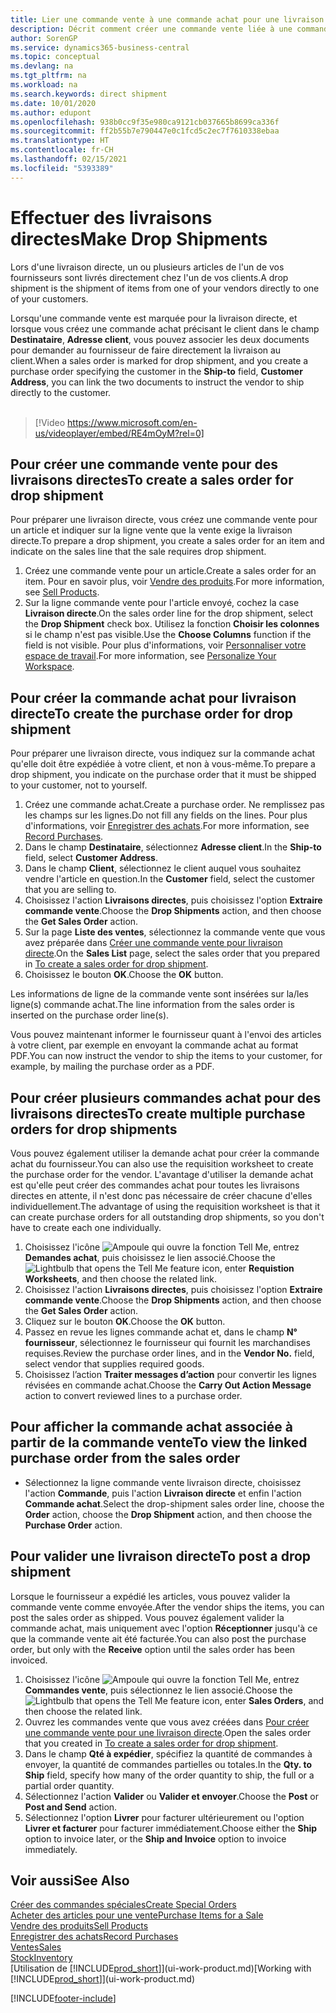 ```yaml
---
title: Lier une commande vente à une commande achat pour une livraison directe | Microsoft Docs
description: Décrit comment créer une commande vente liée à une commande achat pour permettre la livraison directe du fournisseur au client.
author: SorenGP
ms.service: dynamics365-business-central
ms.topic: conceptual
ms.devlang: na
ms.tgt_pltfrm: na
ms.workload: na
ms.search.keywords: direct shipment
ms.date: 10/01/2020
ms.author: edupont
ms.openlocfilehash: 938b0cc9f35e980ca9121cb037665b8699ca336f
ms.sourcegitcommit: ff2b55b7e790447e0c1fcd5c2ec7f7610338ebaa
ms.translationtype: HT
ms.contentlocale: fr-CH
ms.lasthandoff: 02/15/2021
ms.locfileid: "5393389"
---
```

# <a name="make-drop-shipments"></a><span data-ttu-id="bfbf7-103">Effectuer des livraisons directes</span><span class="sxs-lookup"><span data-stu-id="bfbf7-103">Make Drop Shipments</span></span>

<span data-ttu-id="bfbf7-104">Lors d'une livraison directe, un ou plusieurs articles de l'un de vos fournisseurs sont livrés directement chez l'un de vos clients.</span><span class="sxs-lookup"><span data-stu-id="bfbf7-104">A drop shipment is the shipment of items from one of your vendors directly to one of your customers.</span></span>

<span data-ttu-id="bfbf7-105">Lorsqu'une commande vente est marquée pour la livraison directe, et lorsque vous créez une commande achat précisant le client dans le champ **Destinataire**, **Adresse client**, vous pouvez associer les deux documents pour demander au fournisseur de faire directement la livraison au client.</span><span class="sxs-lookup"><span data-stu-id="bfbf7-105">When a sales order is marked for drop shipment, and you create a purchase order specifying the customer in the **Ship-to** field, **Customer Address**, you can link the two documents to instruct the vendor to ship directly to the customer.</span></span>
<br><br>  
  
> [!Video https://www.microsoft.com/en-us/videoplayer/embed/RE4mOyM?rel=0]

## <a name="to-create-a-sales-order-for-drop-shipment"></a><span data-ttu-id="bfbf7-106">Pour créer une commande vente pour des livraisons directes</span><span class="sxs-lookup"><span data-stu-id="bfbf7-106">To create a sales order for drop shipment</span></span>

<span data-ttu-id="bfbf7-107">Pour préparer une livraison directe, vous créez une commande vente pour un article et indiquer sur la ligne vente que la vente exige la livraison directe.</span><span class="sxs-lookup"><span data-stu-id="bfbf7-107">To prepare a drop shipment, you create a sales order for an item and indicate on the sales line that the sale requires drop shipment.</span></span>

1. <span data-ttu-id="bfbf7-108">Créez une commande vente pour un article.</span><span class="sxs-lookup"><span data-stu-id="bfbf7-108">Create a sales order for an item.</span></span> <span data-ttu-id="bfbf7-109">Pour en savoir plus, voir [Vendre des produits](sales-how-sell-products.md).</span><span class="sxs-lookup"><span data-stu-id="bfbf7-109">For more information, see [Sell Products](sales-how-sell-products.md).</span></span>
2. <span data-ttu-id="bfbf7-110">Sur la ligne commande vente pour l'article envoyé, cochez la case **Livraison directe**.</span><span class="sxs-lookup"><span data-stu-id="bfbf7-110">On the sales order line for the drop shipment, select the **Drop Shipment** check box.</span></span> <span data-ttu-id="bfbf7-111">Utilisez la fonction **Choisir les colonnes** si le champ n'est pas visible.</span><span class="sxs-lookup"><span data-stu-id="bfbf7-111">Use the **Choose Columns** function if the field is not visible.</span></span> <span data-ttu-id="bfbf7-112">Pour plus d'informations, voir [Personnaliser votre espace de travail](ui-personalization-user.md).</span><span class="sxs-lookup"><span data-stu-id="bfbf7-112">For more information, see [Personalize Your Workspace](ui-personalization-user.md).</span></span>

## <a name="to-create-the-purchase-order-for-drop-shipment"></a><span data-ttu-id="bfbf7-113">Pour créer la commande achat pour livraison directe</span><span class="sxs-lookup"><span data-stu-id="bfbf7-113">To create the purchase order for drop shipment</span></span>

<span data-ttu-id="bfbf7-114">Pour préparer une livraison directe, vous indiquez sur la commande achat qu'elle doit être expédiée à votre client, et non à vous-même.</span><span class="sxs-lookup"><span data-stu-id="bfbf7-114">To prepare a drop shipment, you indicate on the purchase order that it must be shipped to your customer, not to yourself.</span></span>

1. <span data-ttu-id="bfbf7-115">Créez une commande achat.</span><span class="sxs-lookup"><span data-stu-id="bfbf7-115">Create a purchase order.</span></span> <span data-ttu-id="bfbf7-116">Ne remplissez pas les champs sur les lignes.</span><span class="sxs-lookup"><span data-stu-id="bfbf7-116">Do not fill any fields on the lines.</span></span> <span data-ttu-id="bfbf7-117">Pour plus d'informations, voir [Enregistrer des achats](purchasing-how-record-purchases.md).</span><span class="sxs-lookup"><span data-stu-id="bfbf7-117">For more information, see [Record Purchases](purchasing-how-record-purchases.md).</span></span>
2. <span data-ttu-id="bfbf7-118">Dans le champ **Destinataire**, sélectionnez **Adresse client**.</span><span class="sxs-lookup"><span data-stu-id="bfbf7-118">In the **Ship-to** field, select **Customer Address**.</span></span>
3. <span data-ttu-id="bfbf7-119">Dans le champ **Client**, sélectionnez le client auquel vous souhaitez vendre l'article en question.</span><span class="sxs-lookup"><span data-stu-id="bfbf7-119">In the **Customer** field, select the customer that you are selling to.</span></span>
4. <span data-ttu-id="bfbf7-120">Choisissez l'action **Livraisons directes**, puis choisissez l'option **Extraire commande vente**.</span><span class="sxs-lookup"><span data-stu-id="bfbf7-120">Choose the **Drop Shipments** action, and then choose the **Get Sales Order** action.</span></span>
5. <span data-ttu-id="bfbf7-121">Sur la page **Liste des ventes**, sélectionnez la commande vente que vous avez préparée dans [Créer une commande vente pour livraison directe](sales-how-drop-shipment.md#to-create-a-sales-order-for-drop-shipment).</span><span class="sxs-lookup"><span data-stu-id="bfbf7-121">On the **Sales List** page, select the sales order that you prepared in [To create a sales order for drop shipment](sales-how-drop-shipment.md#to-create-a-sales-order-for-drop-shipment).</span></span>
6. <span data-ttu-id="bfbf7-122">Choisissez le bouton **OK**.</span><span class="sxs-lookup"><span data-stu-id="bfbf7-122">Choose the **OK** button.</span></span>

<span data-ttu-id="bfbf7-123">Les informations de ligne de la commande vente sont insérées sur la/les ligne(s) commande achat.</span><span class="sxs-lookup"><span data-stu-id="bfbf7-123">The line information from the sales order is inserted on the purchase order line(s).</span></span>

<span data-ttu-id="bfbf7-124">Vous pouvez maintenant informer le fournisseur quant à l'envoi des articles à votre client, par exemple en envoyant la commande achat au format PDF.</span><span class="sxs-lookup"><span data-stu-id="bfbf7-124">You can now instruct the vendor to ship the items to your customer, for example, by mailing the purchase order as a PDF.</span></span>     

## <a name="to-create-multiple-purchase-orders-for-drop-shipments"></a><span data-ttu-id="bfbf7-125">Pour créer plusieurs commandes achat pour des livraisons directes</span><span class="sxs-lookup"><span data-stu-id="bfbf7-125">To create multiple purchase orders for drop shipments</span></span>

<span data-ttu-id="bfbf7-126">Vous pouvez également utiliser la demande achat pour créer la commande achat du fournisseur.</span><span class="sxs-lookup"><span data-stu-id="bfbf7-126">You can also use the requisition worksheet to create the purchase order for the vendor.</span></span> <span data-ttu-id="bfbf7-127">L'avantage d'utiliser la demande achat est qu'elle peut créer des commandes achat pour toutes les livraisons directes en attente, il n'est donc pas nécessaire de créer chacune d'elles individuellement.</span><span class="sxs-lookup"><span data-stu-id="bfbf7-127">The advantage of using the requisition worksheet is that it can create purchase orders for all outstanding drop shipments, so you don't have to create each one individually.</span></span>

1. <span data-ttu-id="bfbf7-128">Choisissez l'icône ![Ampoule qui ouvre la fonction Tell Me](media/ui-search/search_small.png "Dites-moi ce que vous voulez faire"), entrez **Demandes achat**, puis choisissez le lien associé.</span><span class="sxs-lookup"><span data-stu-id="bfbf7-128">Choose the ![Lightbulb that opens the Tell Me feature](media/ui-search/search_small.png "Tell me what you want to do") icon, enter **Requistion Worksheets**, and then choose the related link.</span></span>
2. <span data-ttu-id="bfbf7-129">Choisissez l'action **Livraisons directes**, puis choisissez l'option **Extraire commande vente**.</span><span class="sxs-lookup"><span data-stu-id="bfbf7-129">Choose the **Drop Shipments** action, and then choose the **Get Sales Order** action.</span></span>
3. <span data-ttu-id="bfbf7-130">Cliquez sur le bouton **OK**.</span><span class="sxs-lookup"><span data-stu-id="bfbf7-130">Choose the **OK** button.</span></span>
4. <span data-ttu-id="bfbf7-131">Passez en revue les lignes commande achat et, dans le champ **N° fournisseur**, sélectionnez le fournisseur qui fournit les marchandises requises.</span><span class="sxs-lookup"><span data-stu-id="bfbf7-131">Review the purchase order lines, and in the **Vendor No.** field, select vendor that supplies required goods.</span></span> 
5. <span data-ttu-id="bfbf7-132">Choisissez l’action **Traiter messages d’action** pour convertir les lignes révisées en commande achat.</span><span class="sxs-lookup"><span data-stu-id="bfbf7-132">Choose the **Carry Out Action Message** action to convert reviewed lines to a purchase order.</span></span>

## <a name="to-view-the-linked-purchase-order-from-the-sales-order"></a><span data-ttu-id="bfbf7-133">Pour afficher la commande achat associée à partir de la commande vente</span><span class="sxs-lookup"><span data-stu-id="bfbf7-133">To view the linked purchase order from the sales order</span></span>

* <span data-ttu-id="bfbf7-134">Sélectionnez la ligne commande vente livraison directe, choisissez l'action **Commande**, puis l'action **Livraison directe** et enfin l'action **Commande achat**.</span><span class="sxs-lookup"><span data-stu-id="bfbf7-134">Select the drop-shipment sales order line, choose the **Order** action, choose the **Drop Shipment** action, and then choose the **Purchase Order** action.</span></span>

## <a name="to-post-a-drop-shipment"></a><span data-ttu-id="bfbf7-135">Pour valider une livraison directe</span><span class="sxs-lookup"><span data-stu-id="bfbf7-135">To post a drop shipment</span></span>

<span data-ttu-id="bfbf7-136">Lorsque le fournisseur a expédié les articles, vous pouvez valider la commande vente comme envoyée.</span><span class="sxs-lookup"><span data-stu-id="bfbf7-136">After the vendor ships the items, you can post the sales order as shipped.</span></span> <span data-ttu-id="bfbf7-137">Vous pouvez également valider la commande achat, mais uniquement avec l'option **Réceptionner** jusqu'à ce que la commande vente ait été facturée.</span><span class="sxs-lookup"><span data-stu-id="bfbf7-137">You can also post the purchase order, but only with the **Receive** option until the sales order has been invoiced.</span></span>

1. <span data-ttu-id="bfbf7-138">Choisissez l'icône ![Ampoule qui ouvre la fonction Tell Me](media/ui-search/search_small.png "Dites-moi ce que vous voulez faire"), entrez **Commandes vente**, puis sélectionnez le lien associé.</span><span class="sxs-lookup"><span data-stu-id="bfbf7-138">Choose the ![Lightbulb that opens the Tell Me feature](media/ui-search/search_small.png "Tell me what you want to do") icon, enter **Sales Orders**, and then choose the related link.</span></span>
2. <span data-ttu-id="bfbf7-139">Ouvrez les commandes vente que vous avez créées dans [Pour créer une commande vente pour une livraison directe](#to-create-a-sales-order-for-drop-shipment).</span><span class="sxs-lookup"><span data-stu-id="bfbf7-139">Open the sales order that you created in [To create a sales order for drop shipment](#to-create-a-sales-order-for-drop-shipment).</span></span>
3. <span data-ttu-id="bfbf7-140">Dans le champ **Qté à expédier**, spécifiez la quantité de commandes à envoyer, la quantité de commandes partielles ou totales.</span><span class="sxs-lookup"><span data-stu-id="bfbf7-140">In the **Qty. to Ship** field, specify how many of the order quantity to ship, the full or a partial order quantity.</span></span>
4. <span data-ttu-id="bfbf7-141">Sélectionnez l'action **Valider** ou **Valider et envoyer**.</span><span class="sxs-lookup"><span data-stu-id="bfbf7-141">Choose the **Post** or **Post and Send** action.</span></span>
5. <span data-ttu-id="bfbf7-142">Sélectionnez l'option **Livrer** pour facturer ultérieurement ou l'option **Livrer et facturer** pour facturer immédiatement.</span><span class="sxs-lookup"><span data-stu-id="bfbf7-142">Choose either the **Ship** option to invoice later, or the **Ship and Invoice** option to invoice immediately.</span></span>

## <a name="see-also"></a><span data-ttu-id="bfbf7-143">Voir aussi</span><span class="sxs-lookup"><span data-stu-id="bfbf7-143">See Also</span></span>

[<span data-ttu-id="bfbf7-144">Créer des commandes spéciales</span><span class="sxs-lookup"><span data-stu-id="bfbf7-144">Create Special Orders</span></span>](sales-how-to-create-special-orders.md)  
[<span data-ttu-id="bfbf7-145">Acheter des articles pour une vente</span><span class="sxs-lookup"><span data-stu-id="bfbf7-145">Purchase Items for a Sale</span></span>](purchasing-how-purchase-products-sale.md)  
[<span data-ttu-id="bfbf7-146">Vendre des produits</span><span class="sxs-lookup"><span data-stu-id="bfbf7-146">Sell Products</span></span>](sales-how-sell-products.md)  
[<span data-ttu-id="bfbf7-147">Enregistrer des achats</span><span class="sxs-lookup"><span data-stu-id="bfbf7-147">Record Purchases</span></span>](purchasing-how-record-purchases.md)  
[<span data-ttu-id="bfbf7-148">Ventes</span><span class="sxs-lookup"><span data-stu-id="bfbf7-148">Sales</span></span>](sales-manage-sales.md)  
[<span data-ttu-id="bfbf7-149">Stock</span><span class="sxs-lookup"><span data-stu-id="bfbf7-149">Inventory</span></span>](inventory-manage-inventory.md)  
<span data-ttu-id="bfbf7-150">[Utilisation de [!INCLUDE[prod_short](includes/prod_short.md)]](ui-work-product.md)</span><span class="sxs-lookup"><span data-stu-id="bfbf7-150">[Working with [!INCLUDE[prod_short](includes/prod_short.md)]](ui-work-product.md)</span></span>


[!INCLUDE[footer-include](includes/footer-banner.md)]